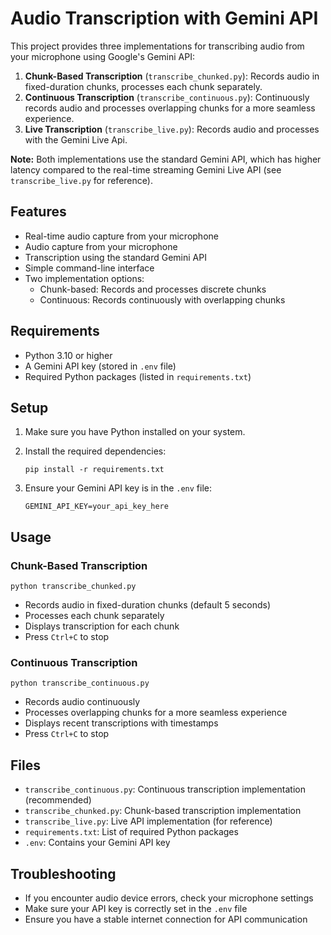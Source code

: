 # Audio Transcription with Gemini API

This project provides three implementations for transcribing audio from your microphone using Google's Gemini API:

1. **Chunk-Based Transcription** (`transcribe_chunked.py`): Records audio in fixed-duration chunks, processes each chunk separately.
2. **Continuous Transcription** (`transcribe_continuous.py`): Continuously records audio and processes overlapping chunks for a more seamless experience.
3. **Live Transcription** (`transcribe_live.py`): Records audio and processes with the Gemini Live Api. 

**Note:** Both implementations use the standard Gemini API, which has higher latency compared to the real-time streaming Gemini Live API (see `transcribe_live.py` for reference).

## Features

- Real-time audio capture from your microphone
- Audio capture from your microphone
- Transcription using the standard Gemini API
- Simple command-line interface
- Two implementation options:
  - Chunk-based: Records and processes discrete chunks
  - Continuous: Records continuously with overlapping chunks

## Requirements

- Python 3.10 or higher
- A Gemini API key (stored in `.env` file)
- Required Python packages (listed in `requirements.txt`)

## Setup

1. Make sure you have Python installed on your system.

2. Install the required dependencies:
   ```
   pip install -r requirements.txt
   ```

3. Ensure your Gemini API key is in the `.env` file:
   ```
   GEMINI_API_KEY=your_api_key_here
   ```

## Usage

### Chunk-Based Transcription
```
python transcribe_chunked.py
```
- Records audio in fixed-duration chunks (default 5 seconds)
- Processes each chunk separately
- Displays transcription for each chunk
- Press `Ctrl+C` to stop

### Continuous Transcription
```
python transcribe_continuous.py
```
- Records audio continuously
- Processes overlapping chunks for a more seamless experience
- Displays recent transcriptions with timestamps
- Press `Ctrl+C` to stop

## Files

- `transcribe_continuous.py`: Continuous transcription implementation (recommended)
- `transcribe_chunked.py`: Chunk-based transcription implementation
- `transcribe_live.py`: Live API implementation (for reference)
- `requirements.txt`: List of required Python packages
- `.env`: Contains your Gemini API key

## Troubleshooting

- If you encounter audio device errors, check your microphone settings
- Make sure your API key is correctly set in the `.env` file
- Ensure you have a stable internet connection for API communication
